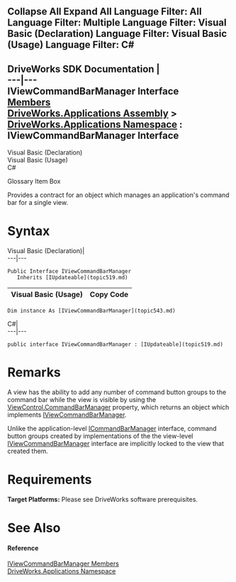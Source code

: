 Collapse All Expand All Language Filter: All  Language Filter: Multiple  Language Filter: Visual Basic (Declaration) Language Filter: Visual Basic (Usage) Language Filter: C#  
---  
DriveWorks SDK Documentation  |   
---|---  
IViewCommandBarManager Interface   
[Members](topic544.md)   
[DriveWorks.Applications Assembly](topic13.md) > [DriveWorks.Applications Namespace](topic16.md) : IViewCommandBarManager Interface  
---  
  
Visual Basic (Declaration)    
Visual Basic (Usage)    
C# 

Glossary Item Box

Provides a contract for an object which manages an application's command bar for a single view. 

# Syntax

Visual Basic (Declaration)|   
---|---  
      
    
    Public Interface IViewCommandBarManager 
       Inherits [IUpdateable](topic519.md)   
  
Visual Basic (Usage)| Copy Code  
---|---  
      
    
    Dim instance As [IViewCommandBarManager](topic543.md)  
  
C#|   
---|---  
      
    
    public interface IViewCommandBarManager : [IUpdateable](topic519.md)    
  
# Remarks

A view has the ability to add any number of command button groups to the command bar while the view is visible by using the [ViewControl.CommandBarManager](topic1142.md) property, which returns an object which implements [IViewCommandBarManager](topic543.md).

Unlike the application-level [ICommandBarManager](topic109.md) interface, command button groups created by implementations of the the view-level [IViewCommandBarManager](topic543.md) interface are implicitly locked to the view that created them.

# Requirements

**Target Platforms:** Please see DriveWorks software prerequisites.

# See Also

#### Reference

[IViewCommandBarManager Members](topic544.md)   
[DriveWorks.Applications Namespace](topic16.md)


